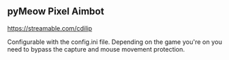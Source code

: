 ## pyMeow Pixel Aimbot

https://streamable.com/cdilip


Configurable with the config.ini file.
Depending on the game you're on you need to bypass the capture and mouse movement protection.